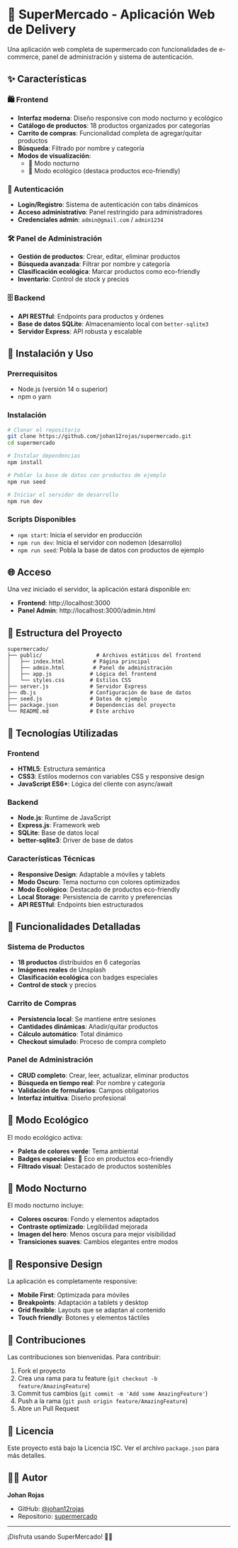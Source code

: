 # 🛒 SuperMercado - Aplicación Web de Delivery

Una aplicación web completa de supermercado con funcionalidades de e-commerce, panel de administración y sistema de autenticación.

## ✨ Características

### 🛍️ Frontend
- **Interfaz moderna**: Diseño responsive con modo nocturno y ecológico
- **Catálogo de productos**: 18 productos organizados por categorías
- **Carrito de compras**: Funcionalidad completa de agregar/quitar productos
- **Búsqueda**: Filtrado por nombre y categoría
- **Modos de visualización**: 
  - 🌙 Modo nocturno
  - 🌱 Modo ecológico (destaca productos eco-friendly)

### 🔐 Autenticación
- **Login/Registro**: Sistema de autenticación con tabs dinámicos
- **Acceso administrativo**: Panel restringido para administradores
- **Credenciales admin**: `admin@gmail.com` / `admin1234`

### 🛠️ Panel de Administración
- **Gestión de productos**: Crear, editar, eliminar productos
- **Búsqueda avanzada**: Filtrar por nombre y categoría
- **Clasificación ecológica**: Marcar productos como eco-friendly
- **Inventario**: Control de stock y precios

### 🗄️ Backend
- **API RESTful**: Endpoints para productos y órdenes
- **Base de datos SQLite**: Almacenamiento local con `better-sqlite3`
- **Servidor Express**: API robusta y escalable

## 🚀 Instalación y Uso

### Prerrequisitos
- Node.js (versión 14 o superior)
- npm o yarn

### Instalación
```bash
# Clonar el repositorio
git clone https://github.com/johan12rojas/supermercado.git
cd supermercado

# Instalar dependencias
npm install

# Poblar la base de datos con productos de ejemplo
npm run seed

# Iniciar el servidor de desarrollo
npm run dev
```

### Scripts Disponibles
- `npm start`: Inicia el servidor en producción
- `npm run dev`: Inicia el servidor con nodemon (desarrollo)
- `npm run seed`: Pobla la base de datos con productos de ejemplo

## 🌐 Acceso

Una vez iniciado el servidor, la aplicación estará disponible en:
- **Frontend**: http://localhost:3000
- **Panel Admin**: http://localhost:3000/admin.html

## 📁 Estructura del Proyecto

```
supermercado/
├── public/                 # Archivos estáticos del frontend
│   ├── index.html         # Página principal
│   ├── admin.html         # Panel de administración
│   ├── app.js            # Lógica del frontend
│   └── styles.css        # Estilos CSS
├── server.js             # Servidor Express
├── db.js                 # Configuración de base de datos
├── seed.js               # Datos de ejemplo
├── package.json          # Dependencias del proyecto
└── README.md             # Este archivo
```

## 🎨 Tecnologías Utilizadas

### Frontend
- **HTML5**: Estructura semántica
- **CSS3**: Estilos modernos con variables CSS y responsive design
- **JavaScript ES6+**: Lógica del cliente con async/await

### Backend
- **Node.js**: Runtime de JavaScript
- **Express.js**: Framework web
- **SQLite**: Base de datos local
- **better-sqlite3**: Driver de base de datos

### Características Técnicas
- **Responsive Design**: Adaptable a móviles y tablets
- **Modo Oscuro**: Tema nocturno con colores optimizados
- **Modo Ecológico**: Destacado de productos eco-friendly
- **Local Storage**: Persistencia de carrito y preferencias
- **API RESTful**: Endpoints bien estructurados

## 🔧 Funcionalidades Detalladas

### Sistema de Productos
- **18 productos** distribuidos en 6 categorías
- **Imágenes reales** de Unsplash
- **Clasificación ecológica** con badges especiales
- **Control de stock** y precios

### Carrito de Compras
- **Persistencia local**: Se mantiene entre sesiones
- **Cantidades dinámicas**: Añadir/quitar productos
- **Cálculo automático**: Total dinámico
- **Checkout simulado**: Proceso de compra completo

### Panel de Administración
- **CRUD completo**: Crear, leer, actualizar, eliminar productos
- **Búsqueda en tiempo real**: Por nombre y categoría
- **Validación de formularios**: Campos obligatorios
- **Interfaz intuitiva**: Diseño profesional

## 🌱 Modo Ecológico

El modo ecológico activa:
- **Paleta de colores verde**: Tema ambiental
- **Badges especiales**: 🌿 Eco en productos eco-friendly
- **Filtrado visual**: Destacado de productos sostenibles

## 🌙 Modo Nocturno

El modo nocturno incluye:
- **Colores oscuros**: Fondo y elementos adaptados
- **Contraste optimizado**: Legibilidad mejorada
- **Imagen del hero**: Menos oscura para mejor visibilidad
- **Transiciones suaves**: Cambios elegantes entre modos

## 📱 Responsive Design

La aplicación es completamente responsive:
- **Mobile First**: Optimizada para móviles
- **Breakpoints**: Adaptación a tablets y desktop
- **Grid flexible**: Layouts que se adaptan al contenido
- **Touch friendly**: Botones y elementos táctiles

## 🤝 Contribuciones

Las contribuciones son bienvenidas. Para contribuir:

1. Fork el proyecto
2. Crea una rama para tu feature (`git checkout -b feature/AmazingFeature`)
3. Commit tus cambios (`git commit -m 'Add some AmazingFeature'`)
4. Push a la rama (`git push origin feature/AmazingFeature`)
5. Abre un Pull Request

## 📄 Licencia

Este proyecto está bajo la Licencia ISC. Ver el archivo `package.json` para más detalles.

## 👨‍💻 Autor

**Johan Rojas**
- GitHub: [@johan12rojas](https://github.com/johan12rojas)
- Repositorio: [supermercado](https://github.com/johan12rojas/supermercado)

---

¡Disfruta usando SuperMercado! 🛒✨